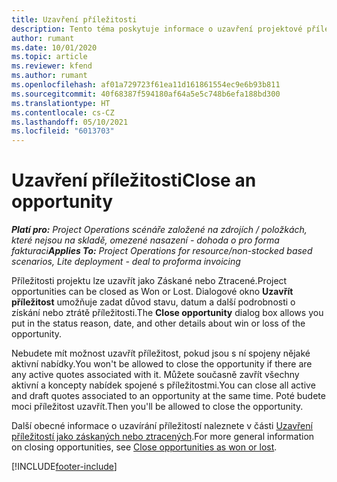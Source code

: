 ```yaml
---
title: Uzavření příležitosti
description: Tento téma poskytuje informace o uzavření projektové příležitosti.
author: rumant
ms.date: 10/01/2020
ms.topic: article
ms.reviewer: kfend
ms.author: rumant
ms.openlocfilehash: af01a729723f61ea11d161861554ec9e6b93b811
ms.sourcegitcommit: 40f68387f594180af64a5e5c748b6efa188bd300
ms.translationtype: HT
ms.contentlocale: cs-CZ
ms.lasthandoff: 05/10/2021
ms.locfileid: "6013703"
---
```

# <a name="close-an-opportunity"></a><span data-ttu-id="191b9-103">Uzavření příležitosti</span><span class="sxs-lookup"><span data-stu-id="191b9-103">Close an opportunity</span></span>

<span data-ttu-id="191b9-104">_**Platí pro:** Project Operations scénáře založené na zdrojích / položkách, které nejsou na skladě, omezené nasazení - dohoda o pro forma fakturaci_</span><span class="sxs-lookup"><span data-stu-id="191b9-104">_**Applies To:** Project Operations for resource/non-stocked based scenarios, Lite deployment - deal to proforma invoicing_</span></span>

<span data-ttu-id="191b9-105">Příležitosti projektu lze uzavřít jako Záskané nebo Ztracené.</span><span class="sxs-lookup"><span data-stu-id="191b9-105">Project opportunities can be closed as Won or Lost.</span></span> <span data-ttu-id="191b9-106">Dialogové okno **Uzavřít příležitost** umožňuje zadat důvod stavu, datum a další podrobnosti o získání nebo ztrátě příležitosti.</span><span class="sxs-lookup"><span data-stu-id="191b9-106">The **Close opportunity** dialog box allows you put in the status reason, date, and other details about win or loss of the opportunity.</span></span>

<span data-ttu-id="191b9-107">Nebudete mít možnost uzavřít příležitost, pokud jsou s ní spojeny nějaké aktivní nabídky.</span><span class="sxs-lookup"><span data-stu-id="191b9-107">You won't be allowed to close the opportunity if there are any active quotes associated with it.</span></span> <span data-ttu-id="191b9-108">Můžete současně zavřít všechny aktivní a koncepty nabídek spojené s příležitostmi.</span><span class="sxs-lookup"><span data-stu-id="191b9-108">You can close all active and draft quotes associated to an opportunity at the same time.</span></span> <span data-ttu-id="191b9-109">Poté budete moci příležitost uzavřít.</span><span class="sxs-lookup"><span data-stu-id="191b9-109">Then you'll be allowed to close the opportunity.</span></span>

<span data-ttu-id="191b9-110">Další obecné informace o uzavírání příležitostí naleznete v části [Uzavření příležitostí jako záskaných nebo ztracených](/dynamics365/sales-enterprise/close-opportunity-won-lost-sales).</span><span class="sxs-lookup"><span data-stu-id="191b9-110">For more general information on closing opportunities, see [Close opportunities as won or lost](/dynamics365/sales-enterprise/close-opportunity-won-lost-sales).</span></span>


[!INCLUDE[footer-include](../includes/footer-banner.md)]